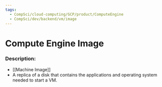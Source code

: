 ```yaml
---
tags:
  - CompSci/cloud-computing/GCP/product/ComputeEngine
  - CompSci/dev/backend/vm/image
---
```

# Compute Engine Image
### Description:
- [[Machine Image]]
- A replica of a disk that contains the applications and operating system needed to start a VM.